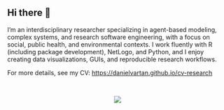 ## Hi there 👋

I’m an interdisciplinary researcher specializing in agent-based modeling, complex systems, and research software engineering, with a focus on social, public health, and environmental contexts. I work fluently with R (including package development), NetLogo, and Python, and I enjoy creating data visualizations, GUIs, and reproducible research workflows.

For more details, see my CV: https://danielvartan.github.io/cv-research

&nbsp;

<p align="center">
  <img src="https://github-readme-stats.vercel.app/api?username=danielvartan&rank_icon=github&show_icons=true&theme=transparent" />
</p>

<!-- 
![My GitHub Stats](https://github-readme-stats.vercel.app/api?username=danielvartan&rank_icon=github&show_icons=true&theme=transparent)
-->
